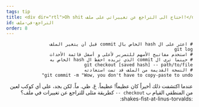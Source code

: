 ```yaml
---
tags: tip
title: <div dir="rtl">Oh shit احتاج الى التراجع عن تغييراتي على ملف!</div>
id: التراجع-في-ملف
order: 8
---
```


<div dir="rtl">

```git
# اعثر على ال hash الخاص بال commit قبل أن يتغير الملف
git log
# استخدم مفاتيح الأسهم للتمرير لأعلى و أسفل قائمة الأحداث
# حينما ترى ال commit الذي تريده احفظ ال hash الخاص به
git checkout [saved hash] -- path/to/file
# النسخة القديمة من الملف قد تمت استعادته
git commit -m "Wow, you don't have to copy-paste to undo"
```

عندما اكتشفت ذلك أخيراً كان عظيماً! عظيماً. عَ. ظي. ماً. لكن بجد، على أي كوكب لعين من المنطقي القيام ب `checkout --` كطريقة مثلى للتراجع عن تغييرات في ملف؟ :shakes-fist-at-linus-torvalds:
</div>